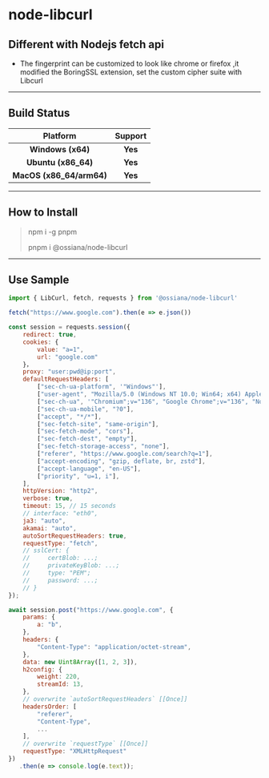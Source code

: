 # node-libcurl

## Different with Nodejs fetch api
* The fingerprint can be customized to look like chrome or firefox ,it modified the BoringSSL extension, set the custom cipher suite with Libcurl
------------

## Build Status

|      Platform       | Support |
| :-----------------: | :-----: |
|  __Windows (x64)__  | __Yes__ |
| __Ubuntu (x86_64)__ | __Yes__ |
| __MacOS (x86_64/arm64)__  | __Yes__ |
------------

## How to Install
> npm i -g pnpm
> 
> pnpm i @ossiana/node-libcurl
------------



## Use Sample

```javascript
import { LibCurl, fetch, requests } from '@ossiana/node-libcurl'

```

```javascript
fetch("https://www.google.com").then(e => e.json())
```

```javascript
const session = requests.session({
    redirect: true,
    cookies: {
        value: "a=1",
        url: "google.com"
    }，
    proxy: "user:pwd@ip:port",
    defaultRequestHeaders: [
        ["sec-ch-ua-platform", '"Windows"'],
        ["user-agent", "Mozilla/5.0 (Windows NT 10.0; Win64; x64) AppleWebKit/537.36 (KHTML, like Gecko) Chrome/136.0.0.0 Safari/537.36"],
        ["sec-ch-ua", '"Chromium";v="136", "Google Chrome";v="136", "Not.A/Brand";v="99"'],
        ["sec-ch-ua-mobile", "?0"],
        ["accept", "*/*"],
        ["sec-fetch-site", "same-origin"],
        ["sec-fetch-mode", "cors"],
        ["sec-fetch-dest", "empty"],
        ["sec-fetch-storage-access", "none"],
        ["referer", "https://www.google.com/search?q=1"],
        ["accept-encoding", "gzip, deflate, br, zstd"],
        ["accept-language", "en-US"],
        ["priority", "u=1, i"],
    ],
    httpVersion: "http2",
    verbose: true,
    timeout: 15, // 15 seconds
    // interface: "eth0",
    ja3: "auto",
    akamai: "auto",
    autoSortRequestHeaders: true,
    requestType: "fetch",
    // sslCert: {
    //     certBlob: ...;
    //     privateKeyBlob: ...;
    //     type: "PEM";
    //     password: ...;
    // }
});

await session.post("https://www.google.com", {
    params: {
        a: "b",
    },
    headers: {
        "Content-Type": "application/octet-stream",
    },
    data: new Uint8Array([1, 2, 3]),
    h2config: {
        weight: 220,
        streamId: 13,
    },
    // overwrite `autoSortRequestHeaders` [[Once]]
    headersOrder: [
        "referer",
        "Content-Type",
        ...
    ],
    // overwrite `requestType` [[Once]]
    requestType: "XMLHttpRequest"
})
   .then(e => console.log(e.text));
```
